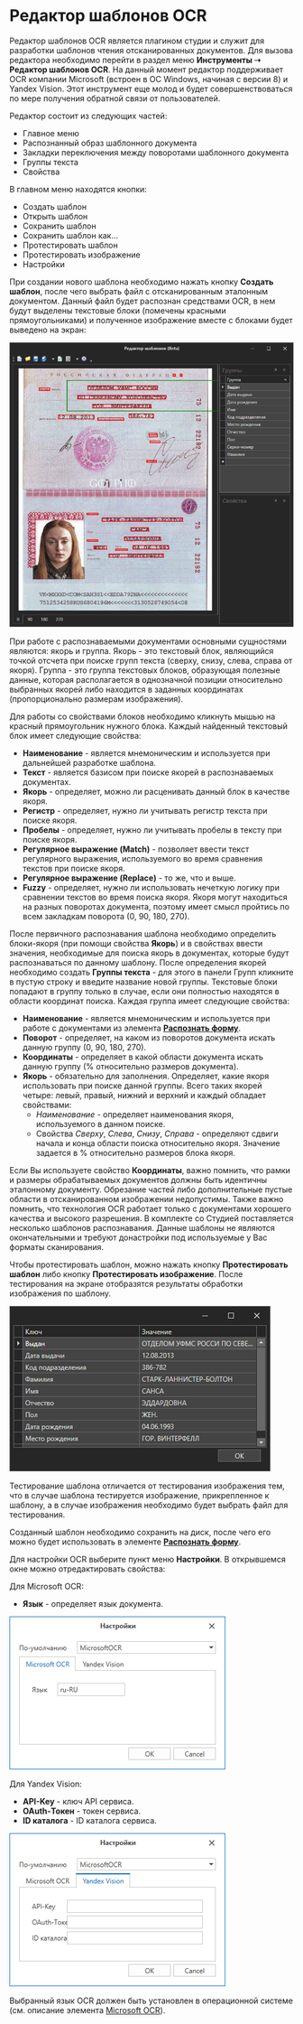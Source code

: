 # Редактор шаблонов OCR

Редактор шаблонов OCR является плагином студии и служит для разработки шаблонов чтения отсканированных документов. Для вызова редактора необходимо перейти в раздел меню **Инструменты ➝ Редактор шаблонов OCR**. На данный момент редактор поддерживает OCR компании Microsoft (встроен в ОС Windows, начиная с версии 8) и Yandex Vision. Этот инструмент еще молод и будет совершенствоваться по мере получения обратной связи от пользователей.&#x20;

Редактор состоит из следующих частей:

* Главное меню
* Распознанный образ шаблонного документа
* Закладки переключения между поворотами шаблонного документа
* Группы текста
* Свойства

В главном меню находятся кнопки:

* Создать шаблон
* Открыть шаблон
* Сохранить шаблон
* Сохранить шаблон как...
* Протестировать шаблон
* Протестировать изображение
* Настройки

При создании нового шаблона необходимо нажать кнопку **Создать шаблон**, после чего выбрать файл с отсканированным эталонным документом. Данный файл будет распознан средствами OCR, в нем будут выделены текстовые блоки (помечены красными прямоугольниками) и полученное изображение вместе с блоками будет выведено на экран:

![](<../../.gitbook/assets/image (249).png>)

При работе с распознаваемыми документами основными сущностями являются: якорь и группа. Якорь - это текстовый блок, являющийся точкой отсчета при поиске групп текста (сверху, снизу, слева, справа от якоря). Группа - это группа текстовых блоков, образующая полезные данные, которая располагается в однозначной позиции относительно выбранных якорей либо находится в заданных координатах (пропорционально размерам изображения).

Для работы со свойствами блоков необходимо кликнуть мышью на красный прямоугольник нужного блока. Каждый найденный текстовый блок имеет следующие свойства:

* **Наименование** - является мнемоническим и используется при дальнейшей разработке шаблона.
* **Текст** - является базисом при поиске якорей в распознаваемых документах.
* **Якорь** - определяет, можно ли расценивать данный блок в качестве якоря.
* **Регистр** - определяет, нужно ли учитывать регистр текста при поиске якоря.
* **Пробелы** - определяет, нужно ли учитывать пробелы в тексту при поиске якоря.
* **Регулярное выражение (Match)** - позволяет ввести текст регулярного выражения, используемого во время сравнения текстов при поиске якоря. 
* **Регулярное выражение (Replace)** - то же, что и выше. 
* **Fuzzy** - определяет, нужно ли использовать нечеткую логику при сравнении текстов во время поиска якоря. Якоря могут находиться на разных поворотах документа, поэтому имеет смысл пройтись по всем закладкам поворота (0, 90, 180, 270).

После первичного распознавания шаблона необходимо определить блоки-якоря (при помощи свойства **Якорь**) и в свойствах ввести значения, необходимые для поиска якорь в документах, которые будут распознаваться по данному шаблону. После определения якорей необходимо создать **Группы текста** - для этого в панели Групп кликните в пустую строку и введите название новой группы. Текстовые блоки попадают в группу только в случае, если они полностью находятся в области координат поиска. Каждая группа имеет следующие свойства:

* **Наименование** - является мнемоническим и используется при работе с документами из элемента [**Распознать форму**](https://docs.primo-rpa.ru/primo-rpa/g_elements/osnovnye-elementy/els_ocr/ocr_form_recog).
* **Поворот** - определяет, на каком из поворотов документа искать данную группу (0, 90, 180, 270).
* **Координаты** - определяет в какой области документа искать данную группу (% относительно размеров документа). 
* **Якорь** - обязательно для заполнения. Определяет, какие якоря использовать при поиске данной группы. Всего таких якорей четыре: левый, правый, нижний и верхний и каждый обладает свойствами:
     * *Наименование* - определяет наименования якоря, используемого в данном поиске.
     * Свойства *Сверху*, *Слева*, *Снизу*, *Справа* - определяют сдвиги начала и конца области поиска относительно якоря. Значение задается в % относительно размеров блока якоря.&#x20;

Если Вы используете свойство **Координаты**, важно помнить, что рамки и размеры обрабатываемых документов должны быть идентичны эталонному документу. Обрезание частей либо дополнительные пустые области в отсканированном изображении недопустимы. Также важно помнить, что технология OCR работает только с документами хорошего качества и высокого разрешения. В комплекте со Студией поставляется несколько шаблонов распознавания. Данные шаблоны не являются окончательными и требуют донастройки под используемые у Вас форматы сканирования.

Чтобы протестировать шаблон, можно нажать кнопку **Протестировать шаблон** либо кнопку **Протестировать изображение**. После тестирования на экране отобразятся результаты обработки изображения по шаблону.

![](<../../.gitbook/assets/image (312).png>)

Тестирование шаблона отличается от тестирования изображения тем, что в случае шаблона тестируется изображение, прикрепленное к шаблону, а в случае изображения необходимо будет выбрать файл для тестирования.

Созданный шаблон необходимо сохранить на диск, после чего его можно будет использовать в элементе [**Распознать форму**](https://docs.primo-rpa.ru/primo-rpa/g_elements/osnovnye-elementy/els_ocr/ocr_form_recog).

Для настройки OCR выберите пункт меню **Настройки**. В открывшемся окне можно отредактировать свойства:

Для Microsoft OCR:

* **Язык** - определяет язык документа.

![](<../../.gitbook/assets/image (601).png>)

Для Yandex Vision:

* **API-Key** - ключ API сервиса.
* **OAuth-Токен** - токен сервиса.
* **ID каталога** - ID каталога сервиса.

![](<../../.gitbook/assets/image (525).png>)

Выбранный язык OCR должен быть установлен в операционной системе (см. описание элемента [Microsoft OCR](../../g\_elements/el\_basic/els\_ocr/el\_ocr\_microsoft.md)).
